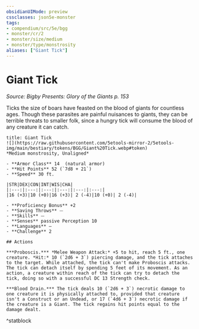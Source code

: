 ```yaml
---
obsidianUIMode: preview
cssclasses: json5e-monster
tags:
- compendium/src/5e/bgg
- monster/cr/2
- monster/size/medium
- monster/type/monstrosity
aliases: ["Giant Tick"]
---
```

# Giant Tick
*Source: Bigby Presents: Glory of the Giants p. 153*  

Ticks the size of boars have feasted on the blood of giants for countless ages. Though these parasites are painful nuisances to giants, they can be terrible threats to smaller folk, since a hungry tick will consume the blood of any creature it can catch.

```ad-statblock
title: Giant Tick
![](https://raw.githubusercontent.com/5etools-mirror-2/5etools-img/main/bestiary/tokens/BGG/Giant%20Tick.webp#token)
*Medium monstrosity, Unaligned*

- **Armor Class** 14  (natural armor)
- **Hit Points** 52 (`7d8 + 21`)
- **Speed** 30 ft.

|STR|DEX|CON|INT|WIS|CHA|
|:---:|:---:|:---:|:---:|:---:|:---:|
|16 (+3)|10 (+0)|16 (+3)| 2 (-4)|10 (+0)| 2 (-4)|

- **Proficiency Bonus** +2
- **Saving Throws** ⏤
- **Skills** ⏤
- **Senses** passive Perception 10
- **Languages** —
- **Challenge** 2

## Actions

***Proboscis.*** *Melee Weapon Attack:* +5 to hit, reach 5 ft., one creature. *Hit:* 10 (`2d6 + 3`) piercing damage, and the tick attaches to the target. While attached, the tick can't make Proboscis attacks. The tick can detach itself by spending 5 feet of its movement. As an action, a creature within reach of the tick can try to detach the tick, doing so with a successful DC 13 Strength check.

***Blood Drain.*** The tick deals 10 (`2d6 + 3`) necrotic damage to one creature it is physically attached to, provided that creature isn't a Construct or an Undead, or 17 (`4d6 + 3`) necrotic damage if the creature is a Giant. The tick regains hit points equal to the damage dealt.
```
^statblock